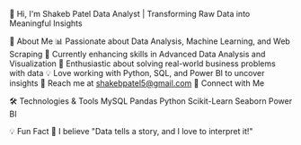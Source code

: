 👋 Hi, I'm Shakeb Patel
Data Analyst | Transforming Raw Data into Meaningful Insights


📌 About Me
📊 Passionate about Data Analysis, Machine Learning, and Web Scraping
🚀 Currently enhancing skills in Advanced Data Analysis and Visualization
🎯 Enthusiastic about solving real-world business problems with data
💡 Love working with Python, SQL, and Power BI to uncover insights
📧 Reach me at shakebpatel5@gmail.com
🔗 Connect with Me


🛠️ Technologies & Tools
MySQL Pandas Python Scikit-Learn Seaborn Power BI

💡 Fun Fact
📌 I believe "Data tells a story, and I love to interpret it!"
